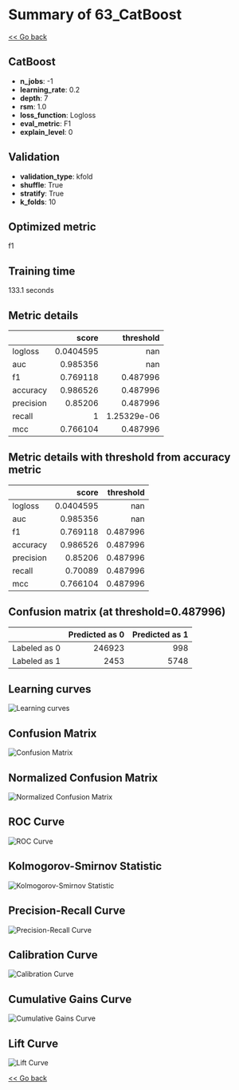 # Summary of 63_CatBoost

[<< Go back](../README.md)


## CatBoost
- **n_jobs**: -1
- **learning_rate**: 0.2
- **depth**: 7
- **rsm**: 1.0
- **loss_function**: Logloss
- **eval_metric**: F1
- **explain_level**: 0

## Validation
 - **validation_type**: kfold
 - **shuffle**: True
 - **stratify**: True
 - **k_folds**: 10

## Optimized metric
f1

## Training time

133.1 seconds

## Metric details
|           |     score |     threshold |
|:----------|----------:|--------------:|
| logloss   | 0.0404595 | nan           |
| auc       | 0.985356  | nan           |
| f1        | 0.769118  |   0.487996    |
| accuracy  | 0.986526  |   0.487996    |
| precision | 0.85206   |   0.487996    |
| recall    | 1         |   1.25329e-06 |
| mcc       | 0.766104  |   0.487996    |


## Metric details with threshold from accuracy metric
|           |     score |   threshold |
|:----------|----------:|------------:|
| logloss   | 0.0404595 |  nan        |
| auc       | 0.985356  |  nan        |
| f1        | 0.769118  |    0.487996 |
| accuracy  | 0.986526  |    0.487996 |
| precision | 0.85206   |    0.487996 |
| recall    | 0.70089   |    0.487996 |
| mcc       | 0.766104  |    0.487996 |


## Confusion matrix (at threshold=0.487996)
|              |   Predicted as 0 |   Predicted as 1 |
|:-------------|-----------------:|-----------------:|
| Labeled as 0 |           246923 |              998 |
| Labeled as 1 |             2453 |             5748 |

## Learning curves
![Learning curves](learning_curves.png)
## Confusion Matrix

![Confusion Matrix](confusion_matrix.png)


## Normalized Confusion Matrix

![Normalized Confusion Matrix](confusion_matrix_normalized.png)


## ROC Curve

![ROC Curve](roc_curve.png)


## Kolmogorov-Smirnov Statistic

![Kolmogorov-Smirnov Statistic](ks_statistic.png)


## Precision-Recall Curve

![Precision-Recall Curve](precision_recall_curve.png)


## Calibration Curve

![Calibration Curve](calibration_curve_curve.png)


## Cumulative Gains Curve

![Cumulative Gains Curve](cumulative_gains_curve.png)


## Lift Curve

![Lift Curve](lift_curve.png)



[<< Go back](../README.md)
